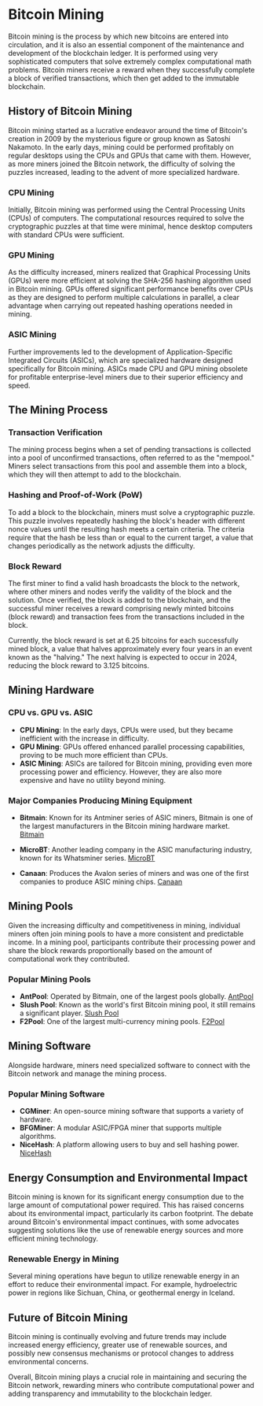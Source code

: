 # Bitcoin Mining

Bitcoin mining is the process by which new bitcoins are entered into circulation, and it is also an essential component of the maintenance and development of the blockchain ledger. It is performed using very sophisticated computers that solve extremely complex computational math problems. Bitcoin miners receive a reward when they successfully complete a block of verified transactions, which then get added to the immutable blockchain.

## History of Bitcoin Mining

Bitcoin mining started as a lucrative endeavor around the time of Bitcoin's creation in 2009 by the mysterious figure or group known as Satoshi Nakamoto. In the early days, mining could be performed profitably on regular desktops using the CPUs and GPUs that came with them. However, as more miners joined the Bitcoin network, the difficulty of solving the puzzles increased, leading to the advent of more specialized hardware.

### CPU Mining

Initially, Bitcoin mining was performed using the Central Processing Units (CPUs) of computers. The computational resources required to solve the cryptographic puzzles at that time were minimal, hence desktop computers with standard CPUs were sufficient.

### GPU Mining

As the difficulty increased, miners realized that Graphical Processing Units (GPUs) were more efficient at solving the SHA-256 hashing algorithm used in Bitcoin mining. GPUs offered significant performance benefits over CPUs as they are designed to perform multiple calculations in parallel, a clear advantage when carrying out repeated hashing operations needed in mining.

### ASIC Mining

Further improvements led to the development of Application-Specific Integrated Circuits (ASICs), which are specialized hardware designed specifically for Bitcoin mining. ASICs made CPU and GPU mining obsolete for profitable enterprise-level miners due to their superior efficiency and speed.

## The Mining Process

### Transaction Verification

The mining process begins when a set of pending transactions is collected into a pool of unconfirmed transactions, often referred to as the "mempool." Miners select transactions from this pool and assemble them into a block, which they will then attempt to add to the blockchain. 

### Hashing and Proof-of-Work (PoW)

To add a block to the blockchain, miners must solve a cryptographic puzzle. This puzzle involves repeatedly hashing the block's header with different nonce values until the resulting hash meets a certain criteria. The criteria require that the hash be less than or equal to the current target, a value that changes periodically as the network adjusts the difficulty.

### Block Reward

The first miner to find a valid hash broadcasts the block to the network, where other miners and nodes verify the validity of the block and the solution. Once verified, the block is added to the blockchain, and the successful miner receives a reward comprising newly minted bitcoins (block reward) and transaction fees from the transactions included in the block.

Currently, the block reward is set at 6.25 bitcoins for each successfully mined block, a value that halves approximately every four years in an event known as the "halving." The next halving is expected to occur in 2024, reducing the block reward to 3.125 bitcoins.

## Mining Hardware

### CPU vs. GPU vs. ASIC

- **CPU Mining**: In the early days, CPUs were used, but they became inefficient with the increase in difficulty.
- **GPU Mining**: GPUs offered enhanced parallel processing capabilities, proving to be much more efficient than CPUs.
- **ASIC Mining**: ASICs are tailored for Bitcoin mining, providing even more processing power and efficiency. However, they are also more expensive and have no utility beyond mining.

### Major Companies Producing Mining Equipment

- **Bitmain**: Known for its Antminer series of ASIC miners, Bitmain is one of the largest manufacturers in the Bitcoin mining hardware market. [Bitmain](https://www.bitmain.com/)

- **MicroBT**: Another leading company in the ASIC manufacturing industry, known for its Whatsminer series. [MicroBT](https://www.microbt.com/)

- **Canaan**: Produces the Avalon series of miners and was one of the first companies to produce ASIC mining chips. [Canaan](https://www.canaan.io/)

## Mining Pools

Given the increasing difficulty and competitiveness in mining, individual miners often join mining pools to have a more consistent and predictable income. In a mining pool, participants contribute their processing power and share the block rewards proportionally based on the amount of computational work they contributed.

### Popular Mining Pools

- **AntPool**: Operated by Bitmain, one of the largest pools globally. [AntPool](https://www.antpool.com/)
- **Slush Pool**: Known as the world's first Bitcoin mining pool, it still remains a significant player. [Slush Pool](https://slushpool.com/)
- **F2Pool**: One of the largest multi-currency mining pools. [F2Pool](https://www.f2pool.com/)

## Mining Software

Alongside hardware, miners need specialized software to connect with the Bitcoin network and manage the mining process.

### Popular Mining Software

- **CGMiner**: An open-source mining software that supports a variety of hardware.
- **BFGMiner**: A modular ASIC/FPGA miner that supports multiple algorithms.
- **NiceHash**: A platform allowing users to buy and sell hashing power. [NiceHash](https://www.nicehash.com/)

## Energy Consumption and Environmental Impact

Bitcoin mining is known for its significant energy consumption due to the large amount of computational power required. This has raised concerns about its environmental impact, particularly its carbon footprint. The debate around Bitcoin's environmental impact continues, with some advocates suggesting solutions like the use of renewable energy sources and more efficient mining technology.

### Renewable Energy in Mining

Several mining operations have begun to utilize renewable energy in an effort to reduce their environmental impact. For example, hydroelectric power in regions like Sichuan, China, or geothermal energy in Iceland.

## Future of Bitcoin Mining

Bitcoin mining is continually evolving and future trends may include increased energy efficiency, greater use of renewable sources, and possibly new consensus mechanisms or protocol changes to address environmental concerns.

Overall, Bitcoin mining plays a crucial role in maintaining and securing the Bitcoin network, rewarding miners who contribute computational power and adding transparency and immutability to the blockchain ledger.